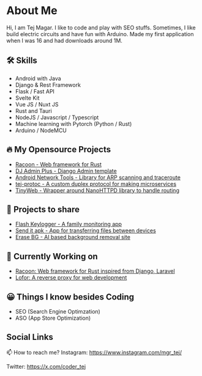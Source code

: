 # About Me
Hi, I am Tej Magar. I like to code and play with SEO stuffs. Sometimes, I like build electric circuits and have fun with Arduino.
Made my first application when I was 16 and had downloads around 1M. 

## 🛠️ Skills
- Android with Java
- Django & Rest Framework
- Flask / Fast API
- Svelte Kit
- Vue JS / Nuxt JS
- Rust and Tauri
- NodeJS / Javascript / Typescript
- Machine learning with Pytorch (Python / Rust)
- Arduino / NodeMCU

## 🔥 My Opensource Projects
- [Racoon - Web framework for Rust](https://github.com/tejmagar/racoon)
- [DJ Admin Plus - Django Admin template](https://github.com/tejmagar/dj-admin-plus)
- [Android Network Tools - Library for ARP scanning and traceroute](https://github.com/tejmagar/AndroidNetworkTools)
- [tej-protoc - A custom duplex protocol for making microservices](https://github.com/tejmagar/tej-protoc)
- [TinyWeb - Wrapper around NanoHTTPD library to handle routing](https://github.com/tejmagar/tinyweb)

## 🙋 Projects to share
- [Flash Keylogger - A family monitoring app](https://apkgk.com/tej.flashkeylogger)
- [Send it apk - App for transferring files between devices](https://github.com/tejmagar/sendit)
- [Erase BG - AI based background removal site](https://erasebg.org)

## 👷 Currently Working on
- [Racoon: Web framework for Rust inspired from Django, Laravel](https://github.com/tejmagar/racoon)
- [Lofor: A reverse proxy for web development](https://github.com/Bishwas-py/lofor)

## 😀 Things I know besides Coding
- SEO (Search Engine Optimzation)
- ASO (App Store Optimization)

 ## Social Links
📫 How to reach me? 
Instagram: https://www.instagram.com/mgr_tej/

Twitter: https://x.com/coder_tej
<!---
tejmagar/tejmagar is a ✨ special ✨ repository because its `README.md` (this file) appears on your GitHub profile.
You can click the Preview link to take a look at your changes.
--->
